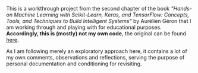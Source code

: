 This is a workthrough project from the second chapter of the book  *"Hands-on Machine Learning with Scikit-Learn, Keras, and TensorFlow: Concepts, Tools, and Techniques to Build Intelligent Systems"* by Aurélien Géron that I am working through and playing with for educational purposes. **Accordingly, this is (mostly) not my own code**, the original can be found [here](https://github.com/ageron/handson-ml/blob/master/02_end_to_end_machine_learning_project.ipynb). 

As I am following merely an exploratory approach here, it contains a lot of my own comments, observations and reflections, serving the purpose of personal documentation and conditioning for revisiting.
